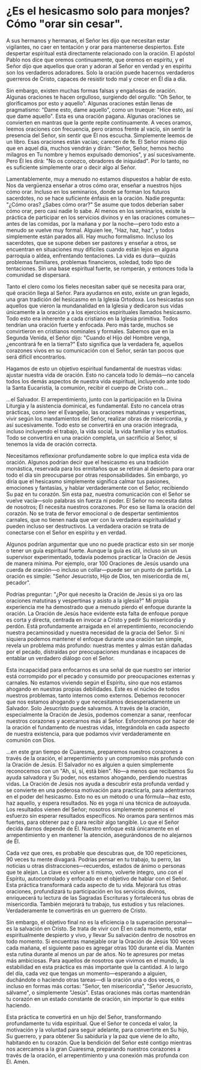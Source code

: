 # ¿Es el hesicasmo solo para monjes? Cómo "orar sin cesar".

A sus hermanos y hermanas, el Señor les dijo que necesitan estar vigilantes, no caer en tentación y orar para mantenerse despiertos. Este despertar espiritual está directamente relacionado con la oración. El apóstol Pablo nos dice que oremos continuamente, que oremos en espíritu, y el Señor dijo que aquellos que oran y adoran al Señor en verdad y en espíritu son los verdaderos adoradores. Solo la oración puede hacernos verdaderos guerreros de Cristo, capaces de resistir todo mal y crecer en Él día a día.

Sin embargo, existen muchas formas falsas y engañosas de oración. Algunas oraciones te hacen orgulloso, surgiendo del orgullo: "Oh Señor, te glorificamos por esto y aquello". Algunas oraciones están llenas de pragmatismo: "Dame esto, dame aquello", como un trueque: "Hice esto, así que dame aquello". Esta es una oración pagana. Algunas oraciones se convierten en mantras que la gente repite continuamente. A veces oramos, leemos oraciones con frecuencia, pero oramos frente al vacío, sin sentir la presencia del Señor, sin sentir que Él nos escucha. Simplemente leemos de un libro. Esas oraciones están vacías; carecen de fe. El Señor mismo dijo que en aquel día, muchos vendrán y dirán: "Señor, Señor, hemos hecho milagros en Tu nombre y hemos expulsado demonios", y así sucesivamente. Pero Él les dirá: "No os conozco, obradores de iniquidad". Por lo tanto, no es suficiente simplemente orar o decir algo al Señor.

Lamentablemente, muy a menudo no estamos dispuestos a hablar de esto. Nos da vergüenza enseñar a otros cómo orar, enseñar a nuestros hijos cómo orar. Incluso en los seminarios, donde se forman los futuros sacerdotes, no se hace suficiente énfasis en la oración. Nadie pregunta: "¿Cómo oras? ¿Sabes cómo orar?" Se asume que todos deberían saber cómo orar, pero casi nadie lo sabe. Al menos en los seminarios, existe la práctica de participar en los servicios divinos y en las oraciones comunes—antes de las comidas, por la mañana y por la noche—pero todo esto a menudo se vuelve muy formal. Alguien lee, "Haz, haz, haz", y todos simplemente están parados allí. Hay mucho formalismo. Incluso los sacerdotes, que se supone deben ser pastores y enseñar a otros, se encuentran en situaciones muy difíciles cuando están lejos en alguna parroquia o aldea, enfrentando tentaciones. La vida es dura—quizás problemas familiares, problemas financieros, soledad, todo tipo de tentaciones. Sin una base espiritual fuerte, se romperán, y entonces toda la comunidad se dispersará.

Tanto el clero como los fieles necesitan saber qué se necesita para orar, qué oración llega al Señor. Para ayudarnos en esto, existe un gran legado, una gran tradición del hesicasmo en la Iglesia Ortodoxa. Los hesicastas son aquellos que vieron la mundanalidad en la Iglesia y dedicaron sus vidas únicamente a la oración y a los ejercicios espirituales llamados hesicasmo. Todo esto era inherente a cada cristiano en la Iglesia primitiva. Todos tendrían una oración fuerte y enfocada. Pero más tarde, muchos se convirtieron en cristianos nominales y formales. Sabemos que en la Segunda Venida, el Señor dijo: "Cuando el Hijo del Hombre venga, ¿encontrará fe en la tierra?" Esto significa que la verdadera fe, aquellos corazones vivos en su comunicación con el Señor, serán tan pocos que será difícil encontrarlos.

Hagamos de esto un objetivo espiritual fundamental de nuestras vidas: ajustar nuestra vida de oración. Esto no cancela todo lo demás—no cancela todos los demás aspectos de nuestra vida espiritual, incluyendo ante todo la Santa Eucaristía, la comunión, recibir el cuerpo de Cristo con...

...el Salvador. El arrepentimiento, junto con la participación en la Divina Liturgia y la asistencia dominical, es fundamental. Esto no cancela otras prácticas, como leer el Evangelio, las oraciones matutinas y vespertinas, vivir según los mandamientos del Señor, realizar obras de misericordia, y así sucesivamente. Todo esto se convertirá en una oración integrada, incluso incluyendo el trabajo, la vida social, la vida familiar y los estudios. Todo se convertirá en una oración completa, un sacrificio al Señor, si tenemos la vida de oración correcta.

Necesitamos reflexionar profundamente sobre lo que implica esta vida de oración. Algunos podrían decir que el hesicasmo es una tradición monástica, reservada para los ermitaños que se retiran al desierto para orar todo el día sin preocuparse por otras responsabilidades. Sin embargo, yo diría que el hesicasmo simplemente significa calmar tus pasiones, emociones y fantasías, y hablar verdaderamente con el Señor, recibiendo Su paz en tu corazón. Sin esta paz, nuestra comunicación con el Señor se vuelve vacía—solo palabras sin fuerza ni poder. El Señor no necesita datos de nosotros; Él necesita nuestros corazones. Por eso se llama la oración del corazón. No se trata de fervor emocional o de despertar sentimientos carnales, que no tienen nada que ver con la verdadera espiritualidad y pueden incluso ser destructivos. La verdadera oración se trata de conectarse con el Señor en espíritu y en verdad.

Algunos podrían argumentar que uno no puede practicar esto sin ser monje o tener un guía espiritual fuerte. Aunque la guía es útil, incluso sin un supervisor experimentado, todavía podemos practicar la Oración de Jesús de manera mínima. Por ejemplo, orar 100 Oraciones de Jesús usando una cuerda de oración—o incluso un collar—puede ser un punto de partida. La oración es simple: "Señor Jesucristo, Hijo de Dios, ten misericordia de mí, pecador".

Podrías preguntar: "¿Por qué necesito la Oración de Jesús si ya oro las oraciones matutinas y vespertinas y asisto a la iglesia?" Mi propia experiencia me ha demostrado que a menudo pierdo el enfoque durante la oración. La Oración de Jesús hace evidente esta falta de enfoque porque es corta y directa, centrada en invocar a Cristo y pedir Su misericordia y perdón. Está profundamente arraigada en el arrepentimiento, reconociendo nuestra pecaminosidad y nuestra necesidad de la gracia del Señor. Si ni siquiera podemos mantener el enfoque durante una oración tan simple, revela un problema más profundo: nuestras mentes y almas están dañadas por el pecado, distraídas por preocupaciones mundanas e incapaces de entablar un verdadero diálogo con el Señor.

Esta incapacidad para enfocarnos es una señal de que nuestro ser interior está corrompido por el pecado y consumido por preocupaciones externas y carnales. No estamos viviendo según el Espíritu, sino que nos estamos ahogando en nuestras propias debilidades. Este es el núcleo de todos nuestros problemas, tanto internos como externos. Debemos reconocer que nos estamos ahogando y que necesitamos desesperadamente un Salvador. Solo Jesucristo puede salvarnos. A través de la oración, especialmente la Oración de Jesús, podemos comenzar a sanar, reenfocar nuestros corazones y acercarnos más al Señor. Esforcémonos por hacer de la oración el fundamento de nuestras vidas, integrándola en cada aspecto de nuestra existencia, para que podamos vivir verdaderamente en comunión con Dios.

...en este gran tiempo de Cuaresma, preparemos nuestros corazones a través de la oración, el arrepentimiento y un compromiso más profundo con la Oración de Jesús. El Salvador no es alguien a quien simplemente reconocemos con un "Ah, sí, sí, está bien". No—a menos que recibamos Su ayuda salvadora y Su poder, nos estamos ahogando, perdiendo nuestras vidas. La Oración de Jesús nos ayuda a descubrir esta profunda verdad y se convierte en una poderosa motivación para practicarla, para adentrarnos en el poder del hesicasmo. Esto no es un método o una fórmula—haz esto, haz aquello, y espera resultados. No es yoga ni una técnica de autoayuda. Los resultados vienen del Señor; nosotros simplemente ponemos el esfuerzo sin esperar resultados específicos. No oramos para sentirnos más fuertes, para obtener paz o para recibir algo tangible. Lo que el Señor decida darnos depende de Él. Nuestro enfoque está únicamente en el arrepentimiento y en mantener la atención, asegurándonos de no alejarnos de Él.

Cada vez que ores, es probable que descubras que, de 100 repeticiones, 90 veces tu mente divagará. Podrías pensar en tu trabajo, tu perro, las noticias u otras distracciones—recuerdos, estados de ánimo o personas que te alejan. La clave es volver a ti mismo, volverte íntegro, uno con el Espíritu, autocontrolado y enfocado en el objetivo de hablar con el Señor. Esta práctica transformará cada aspecto de tu vida. Mejorará tus otras oraciones, profundizará tu participación en los servicios divinos, enriquecerá tu lectura de las Sagradas Escrituras y fortalecerá tus obras de misericordia. También mejorará tu trabajo, tus estudios y tus relaciones. Verdaderamente te convertirás en un guerrero de Cristo.

Sin embargo, el objetivo final no es la eficiencia o la superación personal—es la salvación en Cristo. Se trata de vivir con Él en cada momento, estar espiritualmente despierto y vivo, y llevar Su salvación dentro de nosotros en todo momento. Si encuentras manejable orar la Oración de Jesús 100 veces cada mañana, el siguiente paso es agregar otras 100 durante el día. Mantén esta rutina durante al menos un par de años. No te apresures por metas más ambiciosas. Para aquellos de nosotros que vivimos en el mundo, la estabilidad en esta práctica es más importante que la cantidad. A lo largo del día, cada vez que tengas un momento—esperando a alguien, duchándote o haciendo otras tareas—di la oración una o dos veces, o incluso en formas más cortas: "Señor, ten misericordia", "Señor Jesucristo, sálvame", o simplemente "Jesús". Estas oraciones más cortas mantendrán tu corazón en un estado constante de oración, sin importar lo que estés haciendo.

Esta práctica te convertirá en un hijo del Señor, transformando profundamente tu vida espiritual. Que el Señor te conceda el valor, la motivación y la voluntad para seguir adelante, para convertirte en Su hijo, Su guerrero, y para obtener Su sabiduría y la paz que viene de lo alto, habitando en tu corazón. Que la bendición del Señor esté contigo mientras nos acercamos a la gran Cuaresma, preparando nuestros corazones a través de la oración, el arrepentimiento y una conexión más profunda con Él. Amén.

